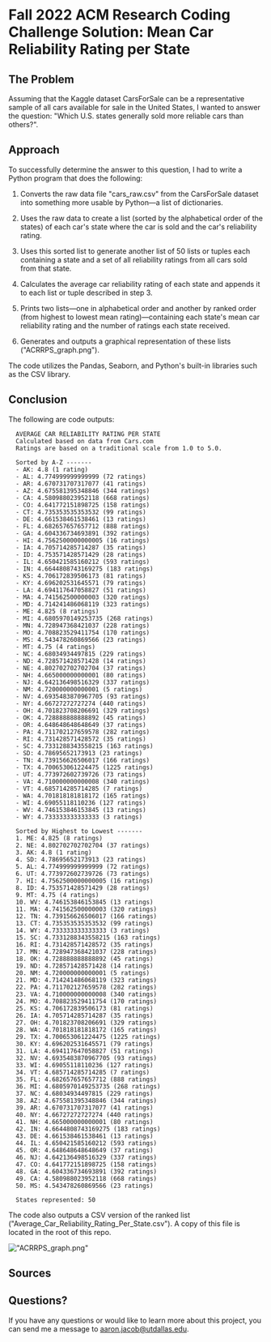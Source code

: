 # Fall 2022 ACM Research Coding Challenge Solution: Mean Car Reliability Rating per State

## The Problem

Assuming that the Kaggle dataset CarsForSale can be a representative sample of all cars available for sale in the United States, I wanted to answer the question: "Which U.S. states generally sold more reliable cars than others?".

## Approach

To successfully determine the answer to this question, I had to write a Python program that does the following:

1. Converts the raw data file "cars_raw.csv" from the CarsForSale dataset into something more usable by Python—a list of dictionaries.

2. Uses the raw data to create a list (sorted by the alphabetical order of the states) of each car's state where the car is sold and the car's reliability rating.

3. Uses this sorted list to generate another list of 50 lists or tuples each containing a state and a set of all reliability ratings from all cars sold from that state.

4. Calculates the average car reliability rating of each state and appends it to each list or tuple described in step 3.

5. Prints two lists—one in alphabetical order and another by ranked order (from highest to lowest mean rating)—containing each state's mean car reliability rating and the number of ratings each state received.

6. Generates and outputs a graphical representation of these lists ("ACRRPS_graph.png").

The code utilizes the Pandas, Seaborn, and Python's built-in libraries such as the CSV library.

## Conclusion

The following are code outputs:

```
  AVERAGE CAR RELIABILITY RATING PER STATE
  Calculated based on data from Cars.com
  Ratings are based on a traditional scale from 1.0 to 5.0.

  Sorted by A-Z -------
  - AK: 4.8 (1 rating)
  - AL: 4.774999999999999 (72 ratings)
  - AR: 4.670731707317077 (41 ratings)
  - AZ: 4.675581395348846 (344 ratings)
  - CA: 4.580988023952118 (668 ratings)
  - CO: 4.641772151898725 (158 ratings)
  - CT: 4.735353535353532 (99 ratings)
  - DE: 4.661538461538461 (13 ratings)
  - FL: 4.682657657657712 (888 ratings)
  - GA: 4.604336734693891 (392 ratings)
  - HI: 4.7562500000000005 (16 ratings)
  - IA: 4.705714285714287 (35 ratings)
  - ID: 4.753571428571429 (28 ratings)
  - IL: 4.650421585160212 (593 ratings)
  - IN: 4.6644808743169275 (183 ratings)
  - KS: 4.706172839506173 (81 ratings)
  - KY: 4.696202531645571 (79 ratings)
  - LA: 4.694117647058827 (51 ratings)
  - MA: 4.741562500000003 (320 ratings)
  - MD: 4.714241486068119 (323 ratings)
  - ME: 4.825 (8 ratings)
  - MI: 4.6805970149253735 (268 ratings)
  - MN: 4.728947368421037 (228 ratings)
  - MO: 4.708823529411754 (170 ratings)
  - MS: 4.543478260869566 (23 ratings)
  - MT: 4.75 (4 ratings)
  - NC: 4.68034934497815 (229 ratings)
  - ND: 4.728571428571428 (14 ratings)
  - NE: 4.802702702702704 (37 ratings)
  - NH: 4.665000000000001 (80 ratings)
  - NJ: 4.642136498516329 (337 ratings)
  - NM: 4.720000000000001 (5 ratings)
  - NV: 4.6935483870967705 (93 ratings)
  - NY: 4.66727272727274 (440 ratings)
  - OH: 4.701823708206691 (329 ratings)
  - OK: 4.728888888888892 (45 ratings)
  - OR: 4.648648648648649 (37 ratings)
  - PA: 4.711702127659578 (282 ratings)
  - RI: 4.731428571428572 (35 ratings)
  - SC: 4.7331288343558215 (163 ratings)
  - SD: 4.78695652173913 (23 ratings)
  - TN: 4.739156626506017 (166 ratings)
  - TX: 4.700653061224475 (1225 ratings)
  - UT: 4.773972602739726 (73 ratings)
  - VA: 4.710000000000008 (340 ratings)
  - VT: 4.685714285714285 (7 ratings)
  - WA: 4.701818181818172 (165 ratings)
  - WI: 4.69055118110236 (127 ratings)
  - WV: 4.746153846153845 (13 ratings)
  - WY: 4.733333333333333 (3 ratings)

  Sorted by Highest to Lowest -------
  1. ME: 4.825 (8 ratings)
  2. NE: 4.802702702702704 (37 ratings)
  3. AK: 4.8 (1 rating)
  4. SD: 4.78695652173913 (23 ratings)
  5. AL: 4.774999999999999 (72 ratings)
  6. UT: 4.773972602739726 (73 ratings)
  7. HI: 4.7562500000000005 (16 ratings)
  8. ID: 4.753571428571429 (28 ratings)
  9. MT: 4.75 (4 ratings)
  10. WV: 4.746153846153845 (13 ratings)
  11. MA: 4.741562500000003 (320 ratings)
  12. TN: 4.739156626506017 (166 ratings)
  13. CT: 4.735353535353532 (99 ratings)
  14. WY: 4.733333333333333 (3 ratings)
  15. SC: 4.7331288343558215 (163 ratings)
  16. RI: 4.731428571428572 (35 ratings)
  17. MN: 4.728947368421037 (228 ratings)
  18. OK: 4.728888888888892 (45 ratings)
  19. ND: 4.728571428571428 (14 ratings)
  20. NM: 4.720000000000001 (5 ratings)
  21. MD: 4.714241486068119 (323 ratings)
  22. PA: 4.711702127659578 (282 ratings)
  23. VA: 4.710000000000008 (340 ratings)
  24. MO: 4.708823529411754 (170 ratings)
  25. KS: 4.706172839506173 (81 ratings)
  26. IA: 4.705714285714287 (35 ratings)
  27. OH: 4.701823708206691 (329 ratings)
  28. WA: 4.701818181818172 (165 ratings)
  29. TX: 4.700653061224475 (1225 ratings)
  30. KY: 4.696202531645571 (79 ratings)
  31. LA: 4.694117647058827 (51 ratings)
  32. NV: 4.6935483870967705 (93 ratings)
  33. WI: 4.69055118110236 (127 ratings)
  34. VT: 4.685714285714285 (7 ratings)
  35. FL: 4.682657657657712 (888 ratings)
  36. MI: 4.6805970149253735 (268 ratings)
  37. NC: 4.68034934497815 (229 ratings)
  38. AZ: 4.675581395348846 (344 ratings)
  39. AR: 4.670731707317077 (41 ratings)
  40. NY: 4.66727272727274 (440 ratings)
  41. NH: 4.665000000000001 (80 ratings)
  42. IN: 4.6644808743169275 (183 ratings)
  43. DE: 4.661538461538461 (13 ratings)
  44. IL: 4.650421585160212 (593 ratings)
  45. OR: 4.648648648648649 (37 ratings)
  46. NJ: 4.642136498516329 (337 ratings)
  47. CO: 4.641772151898725 (158 ratings)
  48. GA: 4.604336734693891 (392 ratings)
  49. CA: 4.580988023952118 (668 ratings)
  50. MS: 4.543478260869566 (23 ratings)

  States represented: 50
```

The code also outputs a CSV version of the ranked list ("Average_Car_Reliability_Rating_Per_State.csv"). A copy of this file is located in the root of this repo.

!["ACRRPS_graph.png"](https://github.com/ProjectSkyapple/ACM-Research-coding-challenge-22F/blob/d499fa18761a4c70a6c2d7df6451563e03a9aba9/ACRRPS_graph.png)

## Sources

## Questions?

If you have any questions or would like to learn more about this project, you can send me a message to aaron.jacob@utdallas.edu.
